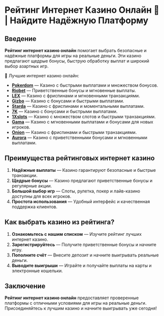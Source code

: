 # Рейтинг Интернет Казино Онлайн 🎰 | Найдите Надёжную Платформу

## Введение

**Рейтинг интернет казино онлайн** помогает выбрать безопасные и надёжные платформы для игры на реальные деньги. Эти казино предлагают щедрые бонусы, быструю обработку выплат и широкий выбор азартных игр.

🎰 Лучшие интернет казино онлайн:

- **[Pokerdom](https://brandplay.link/4k77v2yx)** — Казино с быстрыми выплатами и множеством бонусов.
- **[Riobet](https://brandplay.link/7xBLTPyj)** — Приветственные бонусы и мгновенные выплаты.
- **[LEX](https://brandplay.link/zW4hdDFV)** — Казино с фриспинами и мгновенными транзакциями.
- **[Gizbo](https://brandplay.link/bprXw4YV)** — Казино с бонусами и быстрыми выплатами.
- **[Starda](https://brandplay.link/fB7xwRFL)** — Казино с фриспинами и моментальными выплатами.
- **[7K](https://brandplay.link/BvQyFShp)** — Казино с бонусами и быстрыми выплатами.
- **[1Xslots](https://brandplay.link/hSB1khtr)** — Казино с множеством слотов и быстрыми транзакциями.
- **[Gama](https://brandplay.link/j6NMKsDz)** — Казино с мгновенными выплатами и бонусами для новых игроков.
- **[Onion](https://brandplay.link/zBGRVpQ9)** — Казино с фриспинами и быстрыми транзакциями.
- **[Aurora](https://10trafic-stat2.com/click/668546556bcc6313411604bd/6766/13032/subaccount)** — Казино с приветственными бонусами и мгновенными выплатами.

## Преимущества рейтинговых интернет казино

1. **Надёжные выплаты** — Казино гарантируют безопасные и быстрые транзакции.
2. **Щедрые бонусы** — Казино предлагают приветственные бонусы и регулярные акции.
3. **Большой выбор игр** — Слоты, рулетка, покер и лайв-казино доступны для всех игроков.
4. **Простота использования** — Удобный интерфейс и качественная поддержка клиентов.

## Как выбрать казино из рейтинга?

1. **Ознакомьтесь с нашим списком** — Изучите рейтинг лучших интернет казино.
2. **Зарегистрируйтесь** — Получите приветственные бонусы и начните игру.
3. **Пополните счёт** — Внесите депозит и начните выигрывать реальные деньги.
4. **Выводите выигрыши** — Играйте и получайте выплаты на карты и электронные кошельки.

## Заключение

**Рейтинг интернет казино онлайн** предоставляет проверенные платформы с отличными условиями для игры на реальные деньги. Присоединяйтесь к лучшим казино и начните выигрывать уже сегодня!

